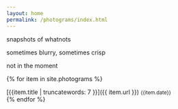 ```yaml
---
layout: home
permalink: /photograms/index.html
---
```

<div class="boxes">

<div class="box box2">

snapshots of whatnots

sometimes blurry, sometimes crisp

not in the moment

</div>


{% for item in site.photograms %}
<div class="box altbox">
[{{item.title | truncatewords: 7 }}]({{ item.url }})
<small>{{item.date}}</small>
</div>
{% endfor %}

</div>
